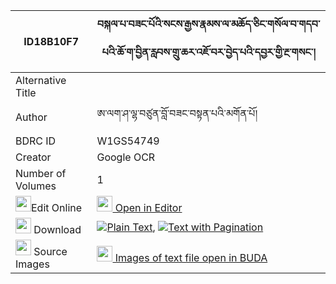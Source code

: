 |ID18B10F7|བསྐལ་པ་བཟང་པོའི་སངས་རྒྱས་རྣམས་ལ་མཆོད་ཅིང་གསོལ་བ་གདབ་པའི་ཆོ་ག་བྱིན་རླབས་གྲུ་ཆར་འཇོ་བར་བྱེད་པའི་དབྱར་གྱི་རྔ་གསང་། 
| --- | --- 
|Alternative Title |
|Author| ཨ་ལག་ཤ་ལྷ་བཙུན་བློ་བཟང་བསྟན་པའི་མགོན་པོ།
|BDRC ID | W1GS54749
|Creator | Google OCR
|Number of Volumes| 1
|<img width="25" src="https://img.icons8.com/color/25/000000/edit-property.png">Edit Online| [<img width="25" src="https://avatars.githubusercontent.com/u/45091458?s=200&v=4"> Open in Editor](http://editor.openpecha.org/ID18B10F7)
|<img width="25" src="https://img.icons8.com/fluent/48/000000/download-2.png"/>  Download | [![](https://img.icons8.com/color/20/000000/txt.png)Plain Text](https://github.com/Openpecha/ID18B10F7/releases/download/v1/kalpa_zangpo_i_sangye_nam_la_c_plain_ID18B10F7.zip), [![](https://img.icons8.com/color/20/000000/txt.png)Text with Pagination](https://github.com/Openpecha/ID18B10F7/releases/download/v1/kalpa_zangpo_i_sangye_nam_la_c_pages_ID18B10F7.zip)
|<img width="25" src="https://img.icons8.com/plasticine/100/000000/pictures-folder.png"/>  Source Images | [<img width="25" src="https://library.bdrc.io/icons/BUDA-small.svg"> Images of text file open in BUDA](https://library.bdrc.io/show/bdr:W1GS54749)